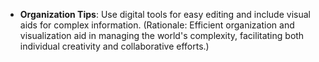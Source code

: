 - **Organization Tips**: Use digital tools for easy editing and include visual aids for complex information. (Rationale: Efficient organization and visualization aid in managing the world's complexity, facilitating both individual creativity and collaborative efforts.)